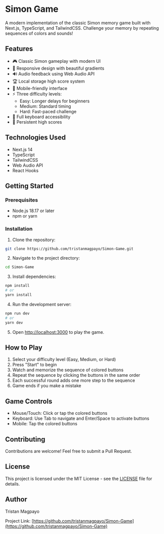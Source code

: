 # Simon Game

A modern implementation of the classic Simon memory game built with Next.js, TypeScript, and TailwindCSS. Challenge your memory by repeating sequences of colors and sounds!

## Features

- 🎮 Classic Simon gameplay with modern UI
- 🎨 Responsive design with beautiful gradients
- 🔊 Audio feedback using Web Audio API
- 🏆 Local storage high score system
- 📱 Mobile-friendly interface
- ⚡ Three difficulty levels:
  - Easy: Longer delays for beginners
  - Medium: Standard timing
  - Hard: Fast-paced challenge
- 🎯 Full keyboard accessibility
- 💾 Persistent high scores

## Technologies Used

- Next.js 14
- TypeScript
- TailwindCSS
- Web Audio API
- React Hooks

## Getting Started

### Prerequisites

- Node.js 18.17 or later
- npm or yarn

### Installation

1. Clone the repository:
```bash
git clone https://github.com/tristanmagpayo/Simon-Game.git
```

2. Navigate to the project directory:
```bash
cd Simon-Game
```

3. Install dependencies:
```bash
npm install
# or
yarn install
```

4. Run the development server:
```bash
npm run dev
# or
yarn dev
```

5. Open [http://localhost:3000](http://localhost:3000) to play the game.

## How to Play

1. Select your difficulty level (Easy, Medium, or Hard)
2. Press "Start" to begin
3. Watch and memorize the sequence of colored buttons
4. Repeat the sequence by clicking the buttons in the same order
5. Each successful round adds one more step to the sequence
6. Game ends if you make a mistake

## Game Controls

- Mouse/Touch: Click or tap the colored buttons
- Keyboard: Use Tab to navigate and Enter/Space to activate buttons
- Mobile: Tap the colored buttons

## Contributing

Contributions are welcome! Feel free to submit a Pull Request.

## License

This project is licensed under the MIT License - see the [LICENSE](LICENSE) file for details.

## Author

Tristan Magpayo

Project Link: [https://github.com/tristanmagpayo/Simon-Game](https://github.com/tristanmagpayo/Simon-Game)
